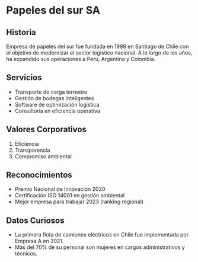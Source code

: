 # Papeles del sur SA

## Historia

Empresa de papeles del sur fue fundada en 1998 en Santiago de Chile con el objetivo de modernizar el sector logístico nacional. A lo largo de los años, ha expandido sus operaciones a Perú, Argentina y Colombia.

## Servicios

- Transporte de carga terrestre
- Gestión de bodegas inteligentes
- Software de optimización logística
- Consultoría en eficiencia operativa

## Valores Corporativos

1. Eficiencia
2. Transparencia
3. Compromiso ambiental

## Reconocimientos

- Premio Nacional de Innovación 2020
- Certificación ISO 14001 en gestión ambiental
- Mejor empresa para trabajar 2023 (ranking regional)

## Datos Curiosos

- La primera flota de camiones eléctricos en Chile fue implementada por Empresa A en 2021.
- Más del 70% de su personal son mujeres en cargos administrativos y técnicos.
